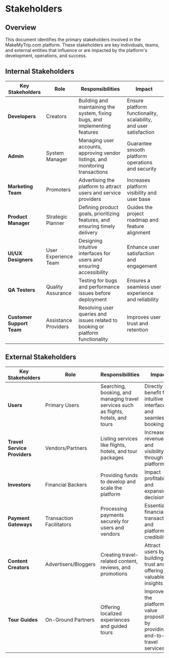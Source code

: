 # Stakeholders

## Overview
This document identifies the primary stakeholders involved in the MakeMyTrip.com platform. These stakeholders are key individuals, teams, and external entities that influence or are impacted by the platform's development, operations, and success.

## Internal Stakeholders

| **Key Stakeholders**       | **Role**               | **Responsibilities**                                                              | **Impact**                                                                          |
|-----------------------------|------------------------|----------------------------------------------------------------------------------|------------------------------------------------------------------------------------|
| **Developers**              | Creators              | Building and maintaining the system, fixing bugs, and implementing features      | Ensure platform functionality, scalability, and user satisfaction                  |
| **Admin**                   | System Manager        | Managing user accounts, approving vendor listings, and monitoring transactions   | Guarantee smooth platform operations and security                                  |
| **Marketing Team**          | Promoters             | Advertising the platform to attract users and service providers                  | Increases platform visibility and user base                                        |
| **Product Manager**         | Strategic Planner     | Defining product goals, prioritizing features, and ensuring timely delivery      | Guides the project roadmap and feature alignment                                   |
| **UI/UX Designers**         | User Experience Team  | Designing intuitive interfaces for users and ensuring accessibility              | Enhance user satisfaction and engagement                                           |
| **QA Testers**              | Quality Assurance     | Testing for bugs and performance issues before deployment                        | Ensures a seamless user experience and reliability                                 |
| **Customer Support Team**   | Assistance Providers  | Resolving user queries and issues related to booking or platform functionality   | Improves user trust and retention                                                  |


## External Stakeholders

| **Key Stakeholders**        | **Role**                  | **Responsibilities**                                                                 | **Impact**                                                                            |
|------------------------------|---------------------------|--------------------------------------------------------------------------------------|--------------------------------------------------------------------------------------|
| **Users**        | Primary Users            | Searching, booking, and managing travel services such as flights, hotels, and tours | Directly benefit from intuitive interfaces and seamless bookings                     |
| **Travel Service Providers** | Vendors/Partners         | Listing services like flights, hotels, and tour packages                            | Increase revenue and visibility through the platform                                 |
| **Investors**                | Financial Backers        | Providing funds to develop and scale the platform                                   | Impact profitability and expansion decisions                                         |
| **Payment Gateways**         | Transaction Facilitators | Processing payments securely for users and vendors                                  | Essential for financial transactions and platform credibility                        |
| **Content Creators**         | Advertisers/Bloggers     | Creating travel-related content, reviews, and promotions                           | Attract users by building trust and offering valuable insights                       |
| **Tour Guides**              | On-Ground Partners       | Offering localized experiences and guided tours                                     | Improves the platform's value proposition by providing end-to-end travel services    |



